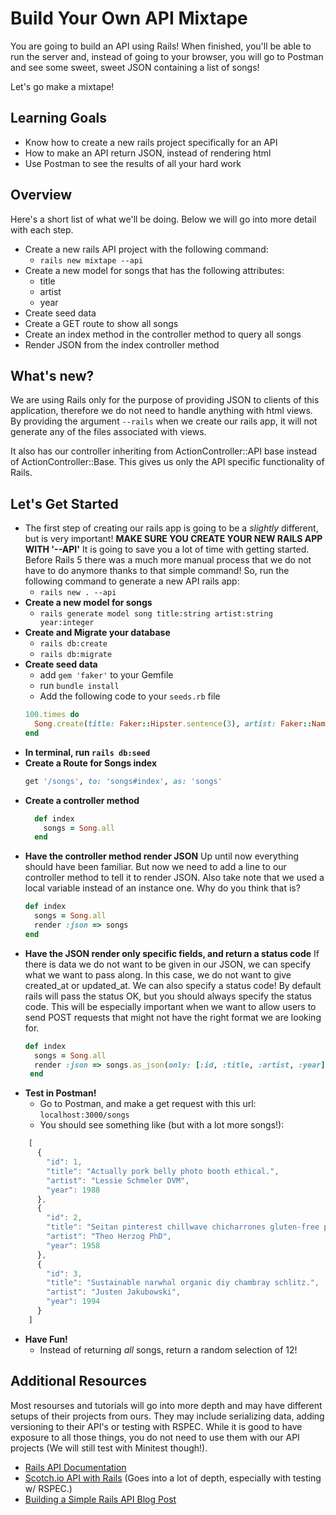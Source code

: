 # Build Your Own API Mixtape

You are going to build an API using Rails! When finished, you'll be able to run the server and, instead of going to your browser, you will go to Postman and see some sweet, sweet JSON containing a list of songs! 

Let's go make a mixtape!

## Learning Goals
  - Know how to create a new rails project specifically for an API
  - How to make an API return JSON, instead of rendering html
  - Use Postman to see the results of all your hard work

## Overview
Here's a short list of what we'll be doing. Below we will go into more detail with each step.

- Create a new rails API project with the following command:
  - `rails new mixtape --api`
- Create a new model for songs that has the following attributes:
  - title
  - artist
  - year
- Create seed data
- Create a GET route to show all songs
- Create an index method in the controller method to query all songs
- Render JSON from the index controller method

## What's new?

We are using Rails only for the purpose of providing JSON to clients of this application, therefore we do not need to handle anything with html views. By providing the argument `--rails` when we create our rails app, it will not generate any of the files associated with views.

It also has our controller inheriting from ActionController::API base instead of ActionController::Base. This gives us only the API specific functionality of Rails.


## Let's Get Started
- The first step of creating our rails app is going to be a _slightly_ different, but is very important! **MAKE SURE YOU CREATE YOUR NEW RAILS APP WITH '--API'** It is going to save you a lot of time with getting started. Before Rails 5 there was a much more manual process that we do not have to do anymore thanks to that simple command! So, run the following command to generate a new API rails app:
  - `rails new . --api`
- **Create a new model for songs**
  - `rails generate model song title:string artist:string year:integer`
-  **Create and Migrate your database**
    - `rails db:create`
    - `rails db:migrate`
- **Create seed data**
    - add `gem 'faker'` to your Gemfile
    - run `bundle install`
    - Add the following code to your `seeds.rb` file
  ```Ruby
  100.times do
    Song.create(title: Faker::Hipster.sentence(3), artist: Faker::Name.name, year: rand(1950..2017) )
  end
   ```
- **In terminal, run `rails db:seed`**
- **Create a Route for Songs index**
  ```Ruby
  get '/songs', to: 'songs#index', as: 'songs'
  ```
- **Create a controller method**
  ```Ruby
    def index
      songs = Song.all
    end
  ```
- **Have the controller method render JSON** Up until now everything should have been familiar. But now we need to add a line to our controller method to tell it to render JSON. Also take note that we used a local variable instead of an instance one. Why do you think that is? 
  ```Ruby
  def index
    songs = Song.all
    render :json => songs
  end
  ```
- **Have the JSON render only specific fields, and return a status code** If there is data we do not want to be given in our JSON, we can specify what we want to pass along. In this case, we do not want to give created_at or updated_at. We can also specify a status code! By default rails will pass the status OK, but you should always specify the status code. This will be especially important when we want to allow users to send POST requests that might not have the right format we are looking for.
  ```Ruby
  def index
    songs = Song.all
    render :json => songs.as_json(only: [:id, :title, :artist, :year]), status: :ok
   end
   ```
- **Test in Postman!**
  - Go to Postman, and make a get request with this url: `localhost:3000/songs`
  - You should see something like (but with a lot more songs!):
```JavaScript
    [
      {
        "id": 1,
        "title": "Actually pork belly photo booth ethical.",
        "artist": "Lessie Schmeler DVM",
        "year": 1988
      },
      {
        "id": 2,
        "title": "Seitan pinterest chillwave chicharrones gluten-free pug single-origin coffee.",
        "artist": "Theo Herzog PhD",
        "year": 1958
      },
      {
        "id": 3,
        "title": "Sustainable narwhal organic diy chambray schlitz.",
        "artist": "Justen Jakubowski",
        "year": 1994
      }
    ]
```
- **Have Fun!**
    - Instead of returning _all_ songs, return a random selection of 12!


## Additional Resources
Most resourses and tutorials will go into more depth and may have different setups of their projects from ours. They may include serializing data, adding versioning to their API's or testing with RSPEC. While it is good to have exposure to all those things, you do not need to use them with our API projects (We will still test with Minitest though!). 
- [Rails API Documentation](http://edgeguides.rubyonrails.org/api_app.html)
- [Scotch.io API with Rails](https://scotch.io/tutorials/build-a-restful-json-api-with-rails-5-part-one) (Goes into a lot of depth, especially with testing w/ RSPEC.)
- [Building a Simple Rails API Blog Post ](http://www.thegreatcodeadventure.com/building-a-super-simple-rails-api-json-api-edition-2/)

